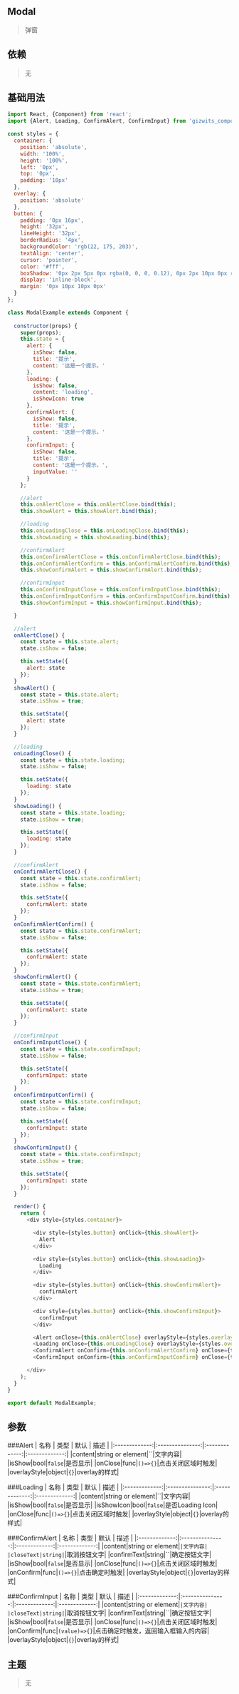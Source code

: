 ## Modal
>弹窗

## 依赖
> 无

## 基础用法
```js
import React, {Component} from 'react';
import {Alert, Loading, ConfirmAlert, ConfirmInput} from 'gizwits_components';

const styles = {
  container: {
    position: 'absolute',
    width: '100%',
    height: '100%',
    left: '0px',
    top: '0px',
    padding: '10px'
  },
  overlay: {
    position: 'absolute'
  },
  button: {
    padding: '0px 16px',
    height: '32px',
    lineHeight: '32px',
    borderRadius: '4px',
    backgroundColor: 'rgb(22, 175, 203)',
    textAlign: 'center',
    cursor: 'pointer',
    color: '#fff',
    boxShadow: '0px 2px 5px 0px rgba(0, 0, 0, 0.12), 0px 2px 10px 0px rgba(0, 0, 0, 0.08)',
    display: 'inline-block',
    margin: '0px 10px 10px 0px'
  }
};

class ModalExample extends Component {
  
  constructor(props) {
    super(props);
    this.state = {
      alert: {
        isShow: false,
        title: '提示',
        content: '这是一个提示。'
      },
      loading: {
        isShow: false,
        content: 'loading',
        isShowIcon: true
      },
      confirmAlert: {
        isShow: false,
        title: '提示',
        content: '这是一个提示。'
      },
      confirmInput: {
        isShow: false,
        title: '提示',
        content: '这是一个提示。',
        inputValue: ''
      }
    };

    //alert
    this.onAlertClose = this.onAlertClose.bind(this);
    this.showAlert = this.showAlert.bind(this);

    //loading
    this.onLoadingClose = this.onLoadingClose.bind(this);
    this.showLoading = this.showLoading.bind(this);

    //confirmAlert
    this.onConfirmAlertClose = this.onConfirmAlertClose.bind(this);
    this.onConfirmAlertConfirm = this.onConfirmAlertConfirm.bind(this);
    this.showConfirmAlert = this.showConfirmAlert.bind(this);

    //confirmInput
    this.onConfirmInputClose = this.onConfirmInputClose.bind(this);
    this.onConfirmInputConfirm = this.onConfirmInputConfirm.bind(this);
    this.showConfirmInput = this.showConfirmInput.bind(this);

  }

  //alert
  onAlertClose() {
    const state = this.state.alert;
    state.isShow = false;

    this.setState({
      alert: state
    });
  }
  showAlert() {
    const state = this.state.alert;
    state.isShow = true;

    this.setState({
      alert: state
    });
  }

  //loading
  onLoadingClose() {
    const state = this.state.loading;
    state.isShow = false;

    this.setState({
      loading: state
    });
  }
  showLoading() {
    const state = this.state.loading;
    state.isShow = true;

    this.setState({
      loading: state
    });
  }

  //confirmAlert
  onConfirmAlertClose() {
    const state = this.state.confirmAlert;
    state.isShow = false;

    this.setState({
      confirmAlert: state
    });
  }
  onConfirmAlertConfirm() {
    const state = this.state.confirmAlert;
    state.isShow = false;

    this.setState({
      confirmAlert: state
    });
  }
  showConfirmAlert() {
    const state = this.state.confirmAlert;
    state.isShow = true;

    this.setState({
      confirmAlert: state
    });
  }

  //confirmInput
  onConfirmInputClose() {
    const state = this.state.confirmInput;
    state.isShow = false;

    this.setState({
      confirmInput: state
    });
  }
  onConfirmInputConfirm() {
    const state = this.state.confirmInput;
    state.isShow = false;

    this.setState({
      confirmInput: state
    });
  }
  showConfirmInput() {
    const state = this.state.confirmInput;
    state.isShow = true;

    this.setState({
      confirmInput: state
    });
  }

  render() {
    return (
      <div style={styles.container}>

        <div style={styles.button} onClick={this.showAlert}>
          Alert
        </div>

        <div style={styles.button} onClick={this.showLoading}>
          Loading
        </div>

        <div style={styles.button} onClick={this.showConfirmAlert}>
          confirmAlert
        </div>

        <div style={styles.button} onClick={this.showConfirmInput}>
          confirmInput
        </div>

        <Alert onClose={this.onAlertClose} overlayStyle={styles.overlay} {...this.state.alert}/>
        <Loading onClose={this.onLoadingClose} overlayStyle={styles.overlay} {...this.state.loading}/>
        <ConfirmAlert onConfirm={this.onConfirmAlertConfirm} onClose={this.onConfirmAlertClose} overlayStyle={styles.overlay} {...this.state.confirmAlert}/>
        <ConfirmInput onConfirm={this.onConfirmInputConfirm} onClose={this.onConfirmInputClose} overlayStyle={styles.overlay} {...this.state.confirmInput}/>

      </div>
    );
  }
}

export default ModalExample;
```

## 参数

###Alert
| 名称 | 类型 | 默认 | 描述 |
|:-------------:|:---------------:|:-------------:|:-------------:|
|content|string or element|``|文字内容|
|isShow|bool|`false`|是否显示|
|onClose|func|`()=>{}`|点击关闭区域时触发|
|overlayStyle|object|`{}`|overlay的样式|

###Loading
| 名称 | 类型 | 默认 | 描述 |
|:-------------:|:---------------:|:-------------:|:-------------:|
|content|string or element|``|文字内容|
|isShow|bool|`false`|是否显示|
|isShowIcon|bool|`false`|是否Loading Icon|
|onClose|func|`()=>{}`|点击关闭区域时触发|
|overlayStyle|object|`{}`|overlay的样式|

###ConfirmAlert
| 名称 | 类型 | 默认 | 描述 |
|:-------------:|:---------------:|:-------------:|:-------------:|
|content|string or element|``|文字内容|
|closeText|string|``|取消按钮文字|
|confirmText|string|``|确定按钮文字|
|isShow|bool|`false`|是否显示|
|onClose|func|`()=>{}`|点击关闭区域时触发|
|onConfirm|func|`()=>{}`|点击确定时触发|
|overlayStyle|object|`{}`|overlay的样式|

###ConfirmInput
| 名称 | 类型 | 默认 | 描述 |
|:-------------:|:---------------:|:-------------:|:-------------:|
|content|string or element|``|文字内容|
|closeText|string|``|取消按钮文字|
|confirmText|string|``|确定按钮文字|
|isShow|bool|`false`|是否显示|
|onClose|func|`()=>{}`|点击关闭区域时触发|
|onConfirm|func|`(value)=>{}`|点击确定时触发，返回输入框输入的内容|
|overlayStyle|object|`{}`|overlay的样式|

## 主题
> 无